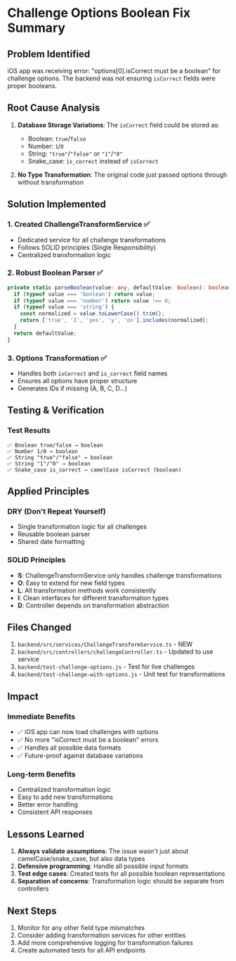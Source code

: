 # Challenge Options Boolean Fix Summary

## Problem Identified
iOS app was receiving error: "options[0].isCorrect must be a boolean" for challenge options. The backend was not ensuring `isCorrect` fields were proper booleans.

## Root Cause Analysis
1. **Database Storage Variations**: The `isCorrect` field could be stored as:
   - Boolean: `true`/`false`
   - Number: `1`/`0`
   - String: `"true"`/`"false"` or `"1"`/`"0"`
   - Snake_case: `is_correct` instead of `isCorrect`

2. **No Type Transformation**: The original code just passed options through without transformation

## Solution Implemented

### 1. **Created ChallengeTransformService** ✅
- Dedicated service for all challenge transformations
- Follows SOLID principles (Single Responsibility)
- Centralized transformation logic

### 2. **Robust Boolean Parser** ✅
```typescript
private static parseBoolean(value: any, defaultValue: boolean): boolean {
  if (typeof value === 'boolean') return value;
  if (typeof value === 'number') return value !== 0;
  if (typeof value === 'string') {
    const normalized = value.toLowerCase().trim();
    return ['true', '1', 'yes', 'y', 'on'].includes(normalized);
  }
  return defaultValue;
}
```

### 3. **Options Transformation** ✅
- Handles both `isCorrect` and `is_correct` field names
- Ensures all options have proper structure
- Generates IDs if missing (A, B, C, D...)

## Testing & Verification

### Test Results
```
✅ Boolean true/false → boolean
✅ Number 1/0 → boolean  
✅ String "true"/"false" → boolean
✅ String "1"/"0" → boolean
✅ Snake_case is_correct → camelCase isCorrect (boolean)
```

## Applied Principles

### DRY (Don't Repeat Yourself)
- Single transformation logic for all challenges
- Reusable boolean parser
- Shared date formatting

### SOLID Principles
- **S**: ChallengeTransformService only handles challenge transformations
- **O**: Easy to extend for new field types
- **L**: All transformation methods work consistently
- **I**: Clean interfaces for different transformation types
- **D**: Controller depends on transformation abstraction

## Files Changed
1. `backend/src/services/ChallengeTransformService.ts` - NEW
2. `backend/src/controllers/challengeController.ts` - Updated to use service
3. `backend/test-challenge-options.js` - Test for live challenges
4. `backend/test-challenge-with-options.js` - Unit test for transformations

## Impact

### Immediate Benefits
- ✅ iOS app can now load challenges with options
- ✅ No more "isCorrect must be a boolean" errors
- ✅ Handles all possible data formats
- ✅ Future-proof against database variations

### Long-term Benefits
- Centralized transformation logic
- Easy to add new transformations
- Better error handling
- Consistent API responses

## Lessons Learned

1. **Always validate assumptions**: The issue wasn't just about camelCase/snake_case, but also data types
2. **Defensive programming**: Handle all possible input formats
3. **Test edge cases**: Created tests for all possible boolean representations
4. **Separation of concerns**: Transformation logic should be separate from controllers

## Next Steps

1. Monitor for any other field type mismatches
2. Consider adding transformation services for other entities
3. Add more comprehensive logging for transformation failures
4. Create automated tests for all API endpoints 